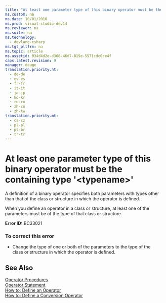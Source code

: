```yaml
---
title: "At least one parameter type of this binary operator must be the containing type &#39;&lt;typename&gt;&#39;"
ms.custom: na
ms.date: 10/01/2016
ms.prod: visual-studio-dev14
ms.reviewer: na
ms.suite: na
ms.technology: 
  - devlang-csharp
ms.tgt_pltfrm: na
ms.topic: article
ms.assetid: 934d4d2e-d368-46d7-819e-5571cdc0ce4f
caps.latest.revision: 9
manager: douge
translation.priority.ht: 
  - de-de
  - es-es
  - fr-fr
  - it-it
  - ja-jp
  - ko-kr
  - ru-ru
  - zh-cn
  - zh-tw
translation.priority.mt: 
  - cs-cz
  - pl-pl
  - pt-br
  - tr-tr
---
```

# At least one parameter type of this binary operator must be the containing type &#39;&lt;typename&gt;&#39;
A definition of a binary operator specifies both parameters with types other than that of the class or structure in which the operator is defined.  
  
 When you define an operator in a class or structure, at least one of the parameters must be of the type of that class or structure.  
  
 **Error ID:** BC33021  
  
### To correct this error  
  
-   Change the type of one or both of the parameters to the type of the class or structure in which the operator is defined.  
  
## See Also  
 [Operator Procedures](../Topic/Operator%20Procedures%20\(Visual%20Basic\).md)   
 [Operator Statement](../Topic/Operator%20Statement.md)   
 [How to: Define an Operator](../Topic/How%20to:%20Define%20an%20Operator%20\(Visual%20Basic\).md)   
 [How to: Define a Conversion Operator](../Topic/How%20to:%20Define%20a%20Conversion%20Operator%20\(Visual%20Basic\).md)